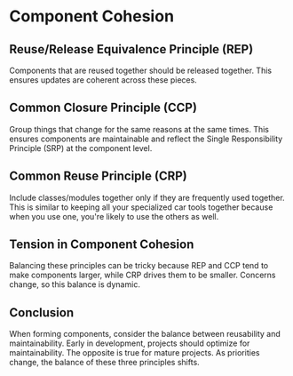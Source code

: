 # Component Cohesion

## Reuse/Release Equivalence Principle (REP)

Components that are reused together should be released together. This ensures updates are coherent across these pieces.

## Common Closure Principle (CCP)

Group things that change for the same reasons at the same times. This ensures components are maintainable and reflect the Single Responsibility Principle (SRP) at the component level.

## Common Reuse Principle (CRP)

Include classes/modules together only if they are frequently used together. This is similar to keeping all your specialized car tools together because when you use one, you're likely to use the others as well.

## Tension in Component Cohesion

Balancing these principles can be tricky because REP and CCP tend to make components larger, while CRP drives them to be smaller. Concerns change, so this balance is dynamic.

## Conclusion

When forming components, consider the balance between reusability and maintainability. Early in development, projects should optimize for maintainability. The opposite is true for mature projects. As priorities change, the balance of these three principles shifts.